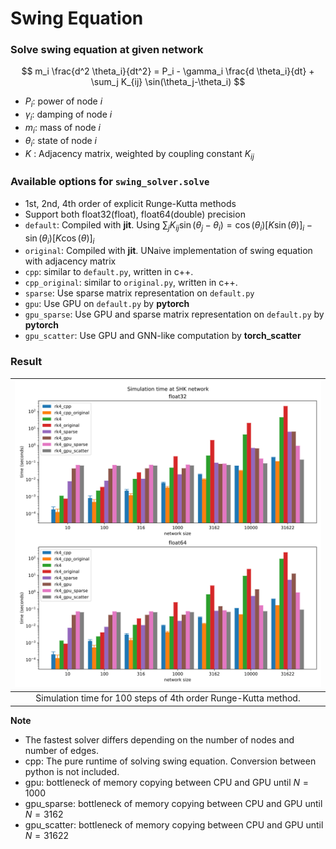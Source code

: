 # Swing Equation

### Solve swing equation at given network
$$ m_i \frac{d^2 \theta_i}{dt^2} = P_i - \gamma_i \frac{d \theta_i}{dt} + \sum_j K_{ij}  \sin(\theta_j-\theta_i) $$
- $P_i$: power of node $i$
- $\gamma_i$: damping of node $i$
- $m_i$: mass of node $i$
- $\theta_i$: state of node $i$
- $K$ : Adjacency matrix, weighted by coupling constant $K_{ij}$

### Available options for `swing_solver.solve`
- 1st, 2nd, 4th order of explicit Runge-Kutta methods
- Support both float32(float), float64(double) precision
- `default`: Compiled with **jit**. Using $\sum_j K_{ij} \sin(\theta_j-\theta_i) = \cos(\theta_i) [K \sin(\theta)]_i - \sin(\theta_i) [K \cos(\theta)]_i$
- `original`: Compiled with **jit**. UNaive implementation of swing equation with adjacency matrix
- `cpp`: similar to `default.py`, written in c++.
- `cpp_original`: similar to `original.py`, written in c++.
- `sparse`: Use sparse matrix representation on `default.py`
- `gpu`: Use GPU on `default.py` by **pytorch**
- `gpu_sparse`: Use GPU and sparse matrix representation on `default.py` by **pytorch**
- `gpu_scatter`: Use GPU and GNN-like computation by **torch_scatter**


### Result
| ![](timeit.svg) |
| :-: |
| Simulation time for 100 steps of 4th order Runge-Kutta method.|

**Note**
- The fastest solver differs depending on the number of nodes and number of edges.
- cpp: The pure runtime of solving swing equation. Conversion between python is not included.
- gpu: bottleneck of memory copying between CPU and GPU until $N=1000$
- gpu_sparse: bottleneck of memory copying between CPU and GPU until $N=3162$
- gpu_scatter: bottleneck of memory copying between CPU and GPU until $N=31622$

